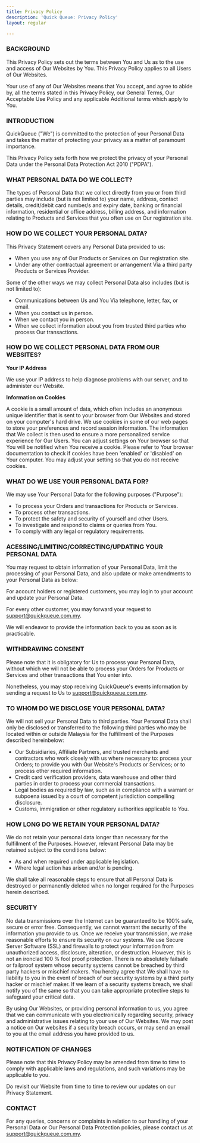 ```yaml
---
title: Privacy Policy
description: 'Quick Queue: Privacy Policy'
layout: regular

---
```

### BACKGROUND

This Privacy Policy sets out the terms between You and Us as to the use and access of Our Websites by You. This Privacy Policy applies to all Users of Our Websites.

Your use of any of Our Websites means that You accept, and agree to abide by, all the terms stated in this Privacy Policy, our General Terms, Our Acceptable Use Policy and any applicable Additional terms which apply to You.

### INTRODUCTION

QuickQueue ("We") is committed to the protection of your Personal Data and takes the matter of protecting your privacy as a matter of paramount importance.

This Privacy Policy sets forth how we protect the privacy of your Personal Data under the Personal Data Protection Act 2010 ("PDPA").

### WHAT PERSONAL DATA DO WE COLLECT?

The types of Personal Data that we collect directly from you or from third parties may include (but is not limited to) your name, address, contact details, credit/debit card number/s and expiry date, banking or financial information, residential or office address, billing address, and information relating to Products and Services that you often use on Our registration site.

### HOW DO WE COLLECT YOUR PERSONAL DATA?

This Privacy Statement covers any Personal Data provided to us:

* When you use any of Our Products or Services on Our registration site.
* Under any other contractual agreement or arrangement Via a third party Products or Services Provider.

Some of the other ways we may collect Personal Data also includes (but is not limited to):

* Communications between Us and You Via telephone, letter, fax, or email.
* When you contact us in person.
* When we contact you in person.
* When we collect information about you from trusted third parties who process Our transactions.

### HOW DO WE COLLECT PERSONAL DATA FROM OUR WEBSITES?

**Your IP Address**

We use your IP address to help diagnose problems with our server, and to administer our Website.

**Information on Cookies**

A cookie is a small amount of data, which often includes an anonymous unique identifier that is sent to your browser from Our Websites and stored on your computer's hard drive. We use cookies in some of our web pages to store your preferences and record session information. The information that We collect is then used to ensure a more personalized service experience for Our Users. You can adjust settings on Your browser so that You will be notified when You receive a cookie. Please refer to Your browser documentation to check if cookies have been 'enabled' or 'disabled' on Your computer. You may adjust your setting so that you do not receive cookies.

### WHAT DO WE USE YOUR PERSONAL DATA FOR?

We may use Your Personal Data for the following purposes ("Purpose"):

* To process your Orders and transactions for Products or Services.
* To process other transactions.
* To protect the safety and security of yourself and other Users.
* To investigate and respond to claims or queries from You.
* To comply with any legal or regulatory requirements.

### ACESSING/LIMITING/CORRECTING/UPDATING YOUR PERSONAL DATA

You may request to obtain information of your Personal Data, limit the processing of your Personal Data, and also update or make amendments to your Personal Data as below:

For account holders or registered customers, you may login to your account and update your Personal Data.

For every other customer, you may forward your request to [support@quickqueue.com.my](mailto:support@quickqueue.com.my).

We will endeavor to provide the information back to you as soon as is practicable.

### WITHDRAWING CONSENT

Please note that it is obligatory for Us to process your Personal Data, without which we will not be able to process your Orders for Products or Services and other transactions that You enter into.

Nonetheless, you may stop receiving QuickQueue's events information by sending a request to Us to [support@quickqueue.com.my](mailto:support@quickqueue.com.my).

### TO WHOM DO WE DISCLOSE YOUR PERSONAL DATA?

We will not sell your Personal Data to third parties. Your Personal Data shall only be disclosed or transferred to the following third parties who may be located within or outside Malaysia for the fulfillment of the Purposes described hereinbelow:

* Our Subsidiaries, Affiliate Partners, and trusted merchants and contractors who work closely with us where necessary to: process your Orders; to provide you with Our Website's Products or Services; or to process other required information.
* Credit card verification providers, data warehouse and other third parties in order to process your commercial transactions.
* Legal bodies as required by law, such as in compliance with a warrant or subpoena issued by a court of competent jurisdiction compelling disclosure.
* Customs, immigration or other regulatory authorities applicable to You.

### HOW LONG DO WE RETAIN YOUR PERSONAL DATA?

We do not retain your personal data longer than necessary for the fulfillment of the Purposes. However, relevant Personal Data may be retained subject to the conditions below:

* As and when required under applicable legislation.
* Where legal action has arisen and/or is pending.

We shall take all reasonable steps to ensure that all Personal Data is destroyed or permanently deleted when no longer required for the Purposes herein described.

### SECURITY

No data transmissions over the Internet can be guaranteed to be 100% safe, secure or error free. Consequently, we cannot warrant the security of the information you provide to us. Once we receive your transmission, we make reasonable efforts to ensure its security on our systems. We use Secure Server Software (SSL) and firewalls to protect your information from unauthorized access, disclosure, alteration, or destruction. However, this is not an ironclad 100 % fool proof protection. There is no absolutely failsafe or failproof system whose security systems cannot be breached by third party hackers or mischief makers. You hereby agree that We shall have no liability to you in the event of breach of our security systems by a third party hacker or mischief maker. If we learn of a security systems breach, we shall notify you of the same so that you can take appropriate protective steps to safeguard your critical data.

By using Our Websites, or providing personal information to us, you agree that we can communicate with you electronically regarding security, privacy and administrative issues relating to your use of Our Websites. We may post a notice on Our websites if a security breach occurs, or may send an email to you at the email address you have provided to us.

### NOTIFICATION OF CHANGES

Please note that this Privacy Policy may be amended from time to time to comply with applicable laws and regulations, and such variations may be applicable to you.

Do revisit our Website from time to time to review our updates on our Privacy Statement.

### CONTACT

For any queries, concerns or complaints in relation to our handling of your Personal Data or Our Personal Data Protection policies, please contact us at [support@quickqueue.com.my](mailto:support@quickqueue.com.my).